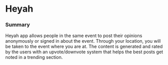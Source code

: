 # Heyah

### Summary
Heyah app allows people in the same event to post their opinions anonymously or signed in about the event. Through your location, you will be taken to the event where you are at. The content is generated and rated by the users with an upvote/downvote system that helps the best posts get noted in a trending section.
